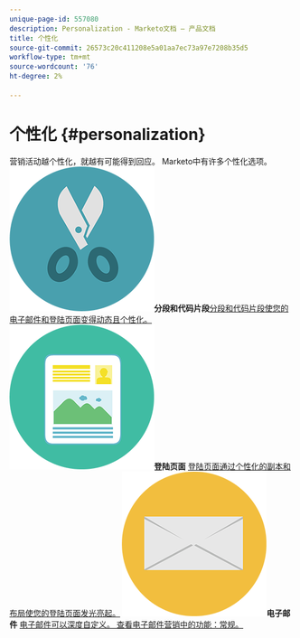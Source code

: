 ```yaml
---
unique-page-id: 557080
description: Personalization - Marketo文档 — 产品文档
title: 个性化
source-git-commit: 26573c20c411208e5a01aa7ec73a97e7208b35d5
workflow-type: tm+mt
source-wordcount: '76'
ht-degree: 2%

---
```



# 个性化 {#personalization}

营销活动越个性化，就越有可能得到回应。 Marketo中有许多个性化选项。
**&#x200B; ![分段和代码片段](assets/graphic-design-tools-18.png)分段和代码片段**&#x200B;[分段和代码片段使您的电子邮件和登陆页面变得动态且个性化。](https://docs.marketo.com/display/DOCS/Segmentation+and+Snippets)     **&#x200B; ![登陆页面](assets/office-artboard-80.png)登陆页面** [登陆页面通过个性化的副本和布局使您的登陆页面发光亮起。](https://docs.marketo.com/display/DOCS/Personalizing+Landing+Pages)     **&#x200B; ![电子邮件](assets/office-27-1.png)电子邮件** [电子邮件可以深度自定义。 查看电子邮件营销中的功能：常规。](https://docs.marketo.com/display/DOCS/General)
